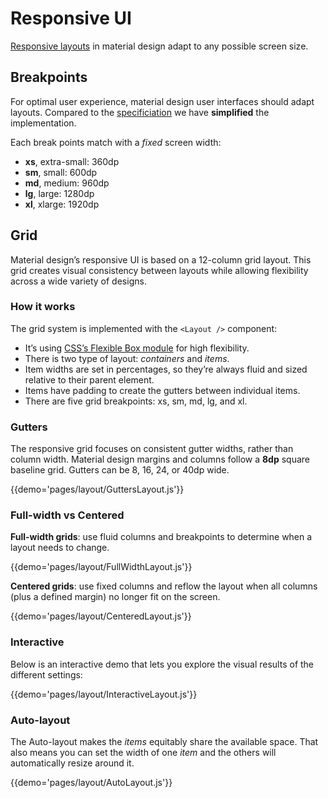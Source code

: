 # Responsive UI

[Responsive layouts](https://material.io/guidelines/layout/responsive-ui.html) in material design adapt to any possible screen size.

## Breakpoints

For optimal user experience, material design user interfaces should adapt layouts.
Compared to the [specificiation](https://material.io/guidelines/layout/responsive-ui.html#responsive-ui-breakpoints) we have **simplified** the implementation.

Each break points match with a *fixed* screen width:
- **xs**, extra-small: 360dp
- **sm**, small: 600dp
- **md**, medium: 960dp
- **lg**, large: 1280dp
- **xl**, xlarge: 1920dp

## Grid

Material design’s responsive UI is based on a 12-column grid layout.
This grid creates visual consistency between layouts while allowing flexibility across a wide variety of designs.

### How it works

The grid system is implemented with the `<Layout />` component:
- It’s using [CSS’s Flexible Box module](https://www.w3.org/TR/css-flexbox-1/) for high flexibility.
- There is two type of layout: *containers* and *items*.
- Item widths are set in percentages, so they’re always fluid and sized relative to their parent element.
- Items have padding to create the gutters between individual items.
- There are five grid breakpoints: xs, sm, md, lg, and xl.

### Gutters

The responsive grid focuses on consistent gutter widths, rather than column width.
Material design margins and columns follow a **8dp** square baseline grid.
Gutters can be 8, 16, 24, or 40dp wide.

{{demo='pages/layout/GuttersLayout.js'}}

### Full-width vs Centered

**Full-width grids**: use fluid columns and breakpoints to determine when a layout needs to change.

{{demo='pages/layout/FullWidthLayout.js'}}

**Centered grids**: use fixed columns and reflow the layout when all columns (plus a defined margin) no longer fit on the screen.

{{demo='pages/layout/CenteredLayout.js'}}

### Interactive

Below is an interactive demo that lets you explore the visual results of the different settings:

{{demo='pages/layout/InteractiveLayout.js'}}

### Auto-layout

The Auto-layout makes the *items* equitably share the available space.
That also means you can set the width of one *item* and the others will automatically resize around it.

{{demo='pages/layout/AutoLayout.js'}}
